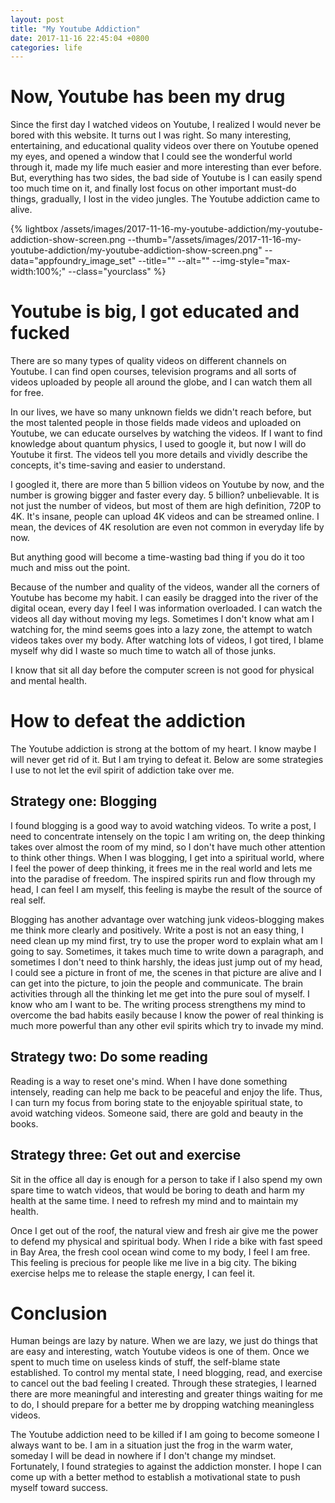```yaml
---
layout: post
title: "My Youtube Addiction"
date: 2017-11-16 22:45:04 +0800
categories: life
---
```


# Now, Youtube has been my drug
Since the first day I watched videos on Youtube, I realized I would never be bored with this website. It turns out I was right. So many interesting, entertaining, and educational quality videos over there on Youtube opened my eyes, and opened a window that I could see the wonderful world through it, made my life much easier and more interesting than ever before. But, everything has two sides, the bad side of Youtube is I can easily spend too much time on it, and finally lost focus on other important must-do things, gradually, I lost in the video jungles. The Youtube addiction came to alive.

{% lightbox /assets/images/2017-11-16-my-youtube-addiction/my-youtube-addiction-show-screen.png --thumb="/assets/images/2017-11-16-my-youtube-addiction/my-youtube-addiction-show-screen.png" --data="appfoundry_image_set" --title="" --alt=""
--img-style="max-width:100%;" --class="yourclass" %}

# Youtube is big, I got educated and fucked
There are so many types of quality videos on different channels on Youtube. I can find open courses, television programs and all sorts of videos uploaded by people all around the globe, and I can watch them all for free.

In our lives, we have so many unknown fields we didn't reach before, but the most talented people in those fields made videos and uploaded on Youtube, we can educate ourselves by watching the videos. If I want to find knowledge about quantum physics, I used to google it, but now I will do Youtube it first. The videos tell you more details and vividly describe the concepts, it's time-saving and easier to understand.

I googled it, there are more than 5 billion videos on Youtube by now, and the number is growing bigger and faster every day. 5 billion? unbelievable. It is not just the number of videos, but most of them are high definition, 720P to 4K. It's insane, people can upload 4K videos and can be streamed online. I mean, the devices of 4K resolution are even not common in everyday life by now.

But anything good will become a time-wasting bad thing if you do it too much and miss out the point.

Because of the number and quality of the videos, wander all the corners of Youtube has become my habit. I can easily be dragged into the river of the digital ocean, every day I feel I was information overloaded. I can watch the videos all day without moving my legs. Sometimes I don't know what am I watching for, the mind seems goes into a lazy zone, the attempt to watch videos takes over my body. After watching lots of videos, I got tired, I blame myself why did I waste so much time to watch all of those junks.

I know that sit all day before the computer screen is not good for physical and mental health.

# How to defeat the addiction
The Youtube addiction is strong at the bottom of my heart. I know maybe I will never get rid of it. But I am trying to defeat it. Below are some strategies I use to not let the evil spirit of addiction take over me.

## Strategy one: Blogging
I found blogging is a good way to avoid watching videos. To write a post, I need to concentrate intensely on the topic I am writing on, the deep thinking takes over almost the room of my mind, so I don't have much other attention to think other things. When I was blogging, I get into a spiritual world, where I feel the power of deep thinking, it frees me in the real world and lets me into the paradise of freedom. The inspired spirits run and flow through my head, I can feel I am myself, this feeling is maybe the result of the source of real self.

Blogging has another advantage over watching junk videos-blogging makes me think more clearly and positively. Write a post is not an easy thing, I need clean up my mind first, try to use the proper word to explain what am I going to say. Sometimes, it takes much time to write down a paragraph, and sometimes I don't need to think harshly, the ideas just jump out of my head, I could see a picture in front of me, the scenes in that picture are alive and I can get into the picture, to join the people and communicate. The brain activities through all the thinking let me get into the pure soul of myself. I know who am I want to be. The writing process strengthens my mind to overcome the bad habits easily because I know the power of real thinking is much more powerful than any other evil spirits which try to invade my mind.

## Strategy two: Do some reading
Reading is a way to reset one's mind. When I have done something intensely, reading can help me back to be peaceful and enjoy the life. Thus, I can turn my focus from boring state to the enjoyable spiritual state, to avoid watching videos. Someone said, there are gold and beauty in the books.

## Strategy three: Get out and exercise
Sit in the office all day is enough for a person to take if I also spend my own spare time to watch videos, that would be boring to death and harm my health at the same time. I need to refresh my mind and to maintain my health.

Once I get out of the roof, the natural view and fresh air give me the power to defend my physical and spiritual body. When I ride a bike with fast speed in Bay Area, the fresh cool ocean wind come to my body, I feel I am free. This feeling is precious for people like me live in a big city. The biking exercise helps me to release the staple energy, I can feel it.

# Conclusion
Human beings are lazy by nature. When we are lazy, we just do things that are easy and interesting, watch Youtube videos is one of them. Once we spent to much time on useless kinds of stuff, the self-blame state established. To control my mental state, I need blogging, read, and exercise to cancel out the bad feeling I created. Through these strategies, I learned there are more meaningful and interesting and greater things waiting for me to do, I should prepare for a better me by dropping watching meaningless videos.

The Youtube addiction need to be killed if I am going to become someone I always want to be. I am in a situation just the frog in the warm water, someday I will be dead in nowhere if I don't change my mindset. Fortunately, I found strategies to against the addiction monster. I hope I can come up with a better method to establish a motivational state to push myself toward success.